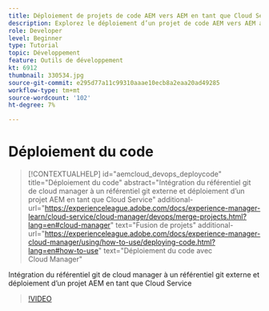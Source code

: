 ```yaml
---
title: Déploiement de projets de code AEM vers AEM en tant que Cloud Service
description: Explorez le déploiement d’un projet de code AEM vers AEM as a Cloud Service à l’aide de Cloud Manager.
role: Developer
level: Beginner
type: Tutorial
topic: Développement
feature: Outils de développement
kt: 6912
thumbnail: 330534.jpg
source-git-commit: e295d77a11c99310aaae10ecb8a2eaa20ad49285
workflow-type: tm+mt
source-wordcount: '102'
ht-degree: 7%

---
```



# Déploiement du code

>[!CONTEXTUALHELP]
>id="aemcloud_devops_deploycode"
>title="Déploiement du code"
>abstract="Intégration du référentiel git de cloud manager à un référentiel git externe et déploiement d’un projet AEM en tant que Cloud Service"
>additional-url="https://experienceleague.adobe.com/docs/experience-manager-learn/cloud-service/cloud-manager/devops/merge-projects.html?lang=en#cloud-manager" text="Fusion de projets"
>additional-url="https://experienceleague.adobe.com/docs/experience-manager-cloud-manager/using/how-to-use/deploying-code.html?lang=en#how-to-use" text="Déploiement du code avec Cloud Manager"

Intégration du référentiel git de cloud manager à un référentiel git externe et déploiement d’un projet AEM en tant que Cloud Service

>[!VIDEO](https://video.tv.adobe.com/v/330534/?quality=12&learn=on)
